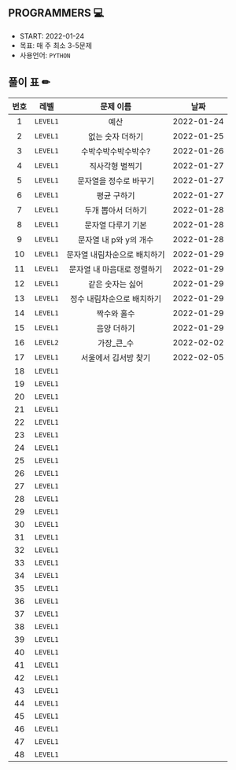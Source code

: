 ## PROGRAMMERS 💻

- START: 2022-01-24
- 목표: 매 주 최소 3-5문제
- 사용언어: `PYTHON`



## 풀이 표 ✏

| 번호 |   레벨   |          문제 이름           |    날짜    |
| :--: | :------: | :--------------------------: | :--------: |
|  1   | `LEVEL1` |             예산             | 2022-01-24 |
|  2   | `LEVEL1` |       없는 숫자 더하기       | 2022-01-25 |
|  3   | `LEVEL1` |     수박수박수박수박수?      | 2022-01-26 |
|  4   | `LEVEL1` |       직사각형 별찍기        | 2022-01-27 |
|  5   | `LEVEL1` |    문자열을 정수로 바꾸기    | 2022-01-27 |
|  6   | `LEVEL1` |         평균 구하기          | 2022-01-27 |
|  7   | `LEVEL1` |      두개 뽑아서 더하기      | 2022-01-28 |
|  8   | `LEVEL1` |      문자열 다루기 기본      | 2022-01-28 |
|  9   | `LEVEL1` |    문자열 내 p와 y의 개수    | 2022-01-28 |
|  10  | `LEVEL1` | 문자열 내림차순으로 배치하기 | 2022-01-29 |
|  11  | `LEVEL1` | 문자열 내 마음대로 정렬하기  | 2022-01-29 |
|  12  | `LEVEL1` |       같은 숫자는 싫어       | 2022-01-29 |
|  13  | `LEVEL1` |  정수 내림차순으로 배치하기  | 2022-01-29 |
|  14  | `LEVEL1` |         짝수와 홀수          | 2022-01-29 |
|  15  | `LEVEL1` |         음양 더하기          | 2022-01-29 |
|  16  | `LEVEL2` |          가장_큰_수          | 2022-02-02 |
|  17  | `LEVEL1` |     서울에서 김서방 찾기     | 2022-02-05 |
|  18  | `LEVEL1` |                              |            |
|  19  | `LEVEL1` |                              |            |
|  20  | `LEVEL1` |                              |            |
|  21  | `LEVEL1` |                              |            |
|  22  | `LEVEL1` |                              |            |
|  23  | `LEVEL1` |                              |            |
|  24  | `LEVEL1` |                              |            |
|  25  | `LEVEL1` |                              |            |
|  26  | `LEVEL1` |                              |            |
|  27  | `LEVEL1` |                              |            |
|  28  | `LEVEL1` |                              |            |
|  29  | `LEVEL1` |                              |            |
|  30  | `LEVEL1` |                              |            |
|  31  | `LEVEL1` |                              |            |
|  32  | `LEVEL1` |                              |            |
|  33  | `LEVEL1` |                              |            |
|  34  | `LEVEL1` |                              |            |
|  35  | `LEVEL1` |                              |            |
|  36  | `LEVEL1` |                              |            |
|  37  | `LEVEL1` |                              |            |
|  38  | `LEVEL1` |                              |            |
|  39  | `LEVEL1` |                              |            |
|  40  | `LEVEL1` |                              |            |
|  41  | `LEVEL1` |                              |            |
|  42  | `LEVEL1` |                              |            |
|  43  | `LEVEL1` |                              |            |
|  44  | `LEVEL1` |                              |            |
|  45  | `LEVEL1` |                              |            |
|  46  | `LEVEL1` |                              |            |
|  47  | `LEVEL1` |                              |            |
|  48  | `LEVEL1` |                              |            |



